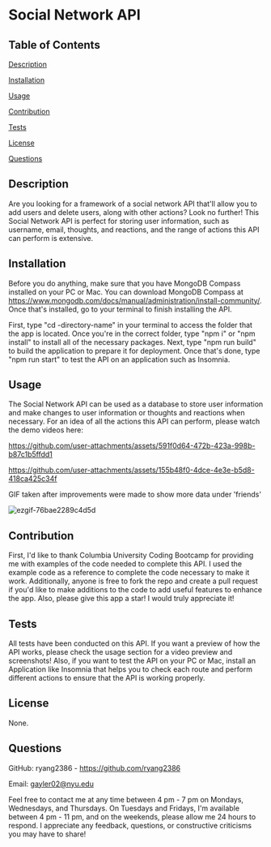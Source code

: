 # Social Network API

## Table of Contents

[Description](#Description)

[Installation](#Installation)

[Usage](#Usage)

[Contribution](#Contribution)

[Tests](#Tests)

[License](#License)

[Questions](#Questions)

## Description
Are you looking for a framework of a social network API that'll allow you to add users and delete users, along with other actions? Look no further! This Social Network API is perfect for storing user information, such as username, email, thoughts, and reactions, and the range of actions this API can perform is extensive.

## Installation
Before you do anything, make sure that you have MongoDB Compass installed on your PC or Mac. You can download MongoDB Compass at https://www.mongodb.com/docs/manual/administration/install-community/. Once that's installed, go to your terminal to finish installing the API. 

First, type "cd -directory-name" in your terminal to access the folder that the app is located. Once you're in the correct folder, type "npm i" or "npm install" to install all of the necessary packages. Next, type "npm run build" to build the application to prepare it for deployment. Once that's done, type "npm run start" to test the API on an application such as Insomnia.

## Usage
The Social Network API can be used as a database to store user information and make changes to user information or thoughts and reactions when necessary. For an idea of all the actions this API can perform, please watch the demo videos here: 

https://github.com/user-attachments/assets/591f0d64-472b-423a-998b-b87c1b5ffdd1



https://github.com/user-attachments/assets/155b48f0-4dce-4e3e-b5d8-418ca425c34f


GIF taken after improvements were made to show more data under 'friends'

![ezgif-76bae2289c4d5d](https://github.com/user-attachments/assets/a76e7671-0051-4b5f-b2f6-74d19a95a153)


## Contribution
First, I'd like to thank Columbia University Coding Bootcamp for providing me with examples of the code needed to complete this API. I used the example code as a reference to complete the code necessary to make it work. Additionally, anyone is free to fork the repo and create a pull request if you'd like to make additions to the code to add useful features to enhance the app. Also, please give this app a star! I would truly appreciate it!

## Tests
All tests have been conducted on this API. If you want a preview of how the API works, please check the usage section for a video preview and screenshots! Also, if you want to test the API on your PC or Mac, install an Application like Insomnia that helps you to check each route and perform different actions to ensure that the API is working properly.

## License
None.

## Questions
GitHub: ryang2386 - https://github.com/ryang2386

Email: gayler02@nyu.edu

Feel free to contact me at any time between 4 pm - 7 pm on Mondays, Wednesdays, and Thursdays. On Tuesdays and Fridays, I'm available between 4 pm - 11 pm, and on the weekends, please allow me 24 hours to respond. I appreciate any feedback, questions, or constructive criticisms you may have to share!
